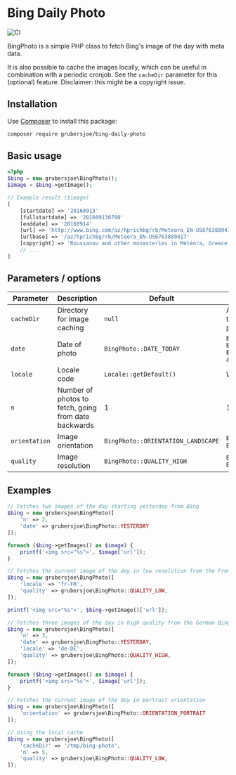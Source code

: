 # Bing Daily Photo

![CI](https://github.com/grubersjoe/bing-daily-photo/actions/workflows/test.yml/badge.svg)

BingPhoto is a simple PHP class to fetch Bing's image of the day with meta data.

It is also possible to cache the images locally, which can be useful in combination with a periodic cronjob. See the `cacheDir` parameter for this (optional) feature. Disclaimer: this might be a copyright issue.

## Installation

Use [Composer](https://getcomposer.org/) to install this package:

```sh
composer require grubersjoe/bing-daily-photo
```

## Basic usage

```php
<?php
$bing = new grubersjoe\BingPhoto();
$image = $bing->getImage();

// Example result ($image)
[
    [startdate] => '20160913'
    [fullstartdate] => '201609130700'
    [enddate] => '20160914'
    [url] => 'http://www.bing.com/az/hprichbg/rb/Meteora_EN-US6763889417_1920x1080.jpg'
    [urlbase] => '/az/hprichbg/rb/Meteora_EN-US6763889417'
    [copyright] => 'Roussanou and other monasteries in Metéora, Greece (© Stian Rekdal/Nimia)'   
    // ...
]
```

## Parameters / options

| Parameter     | Description                                          | Default                            | Valid values                                                                                                |
|---------------|------------------------------------------------------|------------------------------------|-------------------------------------------------------------------------------------------------------------|
| `cacheDir`    | Directory for image caching                          | `null`                             | An existing directory, otherwise the directory will be created if possible                                  |
| `date`        | Date of photo                                        | `BingPhoto::DATE_TODAY`            | `BingPhoto::DATE_YESTERDAY`<br>`BingPhoto::DATE_TODAY`<br>`BingPhoto::DATE_TOMORROW`<br>`any integer >= -1` |
| `locale`      | Locale code                                          | `Locale::getDefault()`             | Whatever language Bing supports                                                                             |
| `n`           | Number of photos to fetch, going from date backwards | 1                                  | 1 - 8                                                                                                       |
| `orientation` | Image orientation                                    | `BingPhoto::ORIENTATION_LANDSCAPE` | `BingPhoto::ORIENTATION_LANDSCAPE`, `BingPhoto::ORIENTATION_PORTRAIT`                                       |
| `quality`     | Image resolution                                     | `BingPhoto::QUALITY_HIGH`          | `BingPhoto::QUALITY_LOW`<br>`BingPhoto::QUALITY_HIGH`                                                       |


## Examples

```php
// Fetches two images of the day starting yesterday from Bing
$bing = new grubersjoe\BingPhoto([
    'n' => 2,
    'date' => grubersjoe\BingPhoto::YESTERDAY
]);

foreach ($bing->getImages() as $image) {
    printf('<img src="%s">', $image['url']);
}
```

```php
// Fetches the current image of the day in low resolution from the French Bing portal
$bing = new grubersjoe\BingPhoto([
    'locale' => 'fr-FR',
    'quality' => grubersjoe\BingPhoto::QUALITY_LOW,
]);

printf('<img src="%s">', $bing->getImage()['url']);
```

```php
// Fetches three images of the day in high quality from the German Bing portal, starting yesterday
$bing = new grubersjoe\BingPhoto([
    'n' => 3,
    'date' => grubersjoe\BingPhoto::YESTERDAY,
    'locale' => 'de-DE',
    'quality' => grubersjoe\BingPhoto::QUALITY_HIGH,
]);

foreach ($bing->getImages() as $image) {
    printf('<img src="%s">', $image['url']);
}
```

```php
// Fetches the current image of the day in portrait orientation
$bing = new grubersjoe\BingPhoto([
    'orientation' => grubersjoe\BingPhoto::ORIENTATION_PORTRAIT
]);
```

```php
// Using the local cache 
$bing = new grubersjoe\BingPhoto([
    'cacheDir' => '/tmp/bing-photo',
    'n' => 5,
    'quality' => grubersjoe\BingPhoto::QUALITY_LOW,
]);
```
